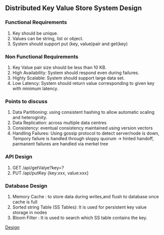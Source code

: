 ## Distributed Key Value Store System Design

### Functional Requirements
1. Key should be unique.
2. Values can be string, list or object.
3. System should support put (key, value)pair and get(key)

### Non Functional Requirements
1. Key Value pair size should be less than 10 KB.
2. High Availability: System should respond even during failures.
3. Highly Scalable: System should support large data set.
4. Low Latency: System should return value corresponding to given key with minimum latency.

### Points to discuss
1. Data Partitioning: using consistent hashing to allow automatic scaling and heteroginity.
2. Data Replication: across multiple data centres 
3. Consistency: eventual consistency maintained using version vectors
4. Handling Failures: Using gossip protocol to detect server/node is down, Tempory failure is handled through sloppy quorum -> hinted handoff, parmanent failures are handled via merkel tree

### API Design
1. GET /api/getValye?key=?
2. PUT /api/putKey  {key:xxx, value:xxx}

### Database Design
1. Memory Cache : to store data during writes,and flush to database once cache is full
2. Sorted string Table (SS Tables): It is used for persistent key value storage in nodes
3. Bloom Filter : It is used to search which SS table contains the key.

[Design](./images/KeyValueStoreDesign.png)




